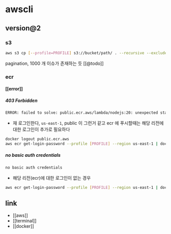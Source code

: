 # awscli

## version@2
### s3
```sh
aws s3 cp [--profile=PROFILE] s3://bucket/path/ . --recursive --exclude "*" --include "*2022*"
```
pagination, 1000 개 이슈가 존재하는 듯 [[@todo]]

### ecr
#### [[error]]
##### 403 Forbidden
```sh 
ERROR: failed to solve: public.ecr.aws/lambda/nodejs:20: unexpected status from HEAD request to https://public.ecr.aws/v2/lambda/nodejs/manifests/20: 403 Forbidden
```
- 재 로그인한다, `us-east-1`, public 이 그런거 같고 ecr 에 푸시할때는 해당 리전에 대한 로그인이 추가로 필요하다
```sh 
docker logout public.ecr.aws
aws ecr get-login-password --profile [PROFILE] --region us-east-1 | docker login --username AWS --password-stdin [ACCOUNT_ID].dkr.ecr.us-east-1.amazonaws.com
```

##### no basic auth credentials
```sh
no basic auth credentials
```
- 해당 리전(ecr)에 대한 로그인이 없는 경우
```sh 
aws ecr get-login-password --profile [PROFILE] --region us-east-1 | docker login --username AWS --password-stdin [ACCOUNT_ID].dkr.ecr.us-east-1.amazonaws.com
```

## link
- [[aws]]
- [[terminal]]
- [[docker]]

